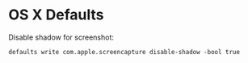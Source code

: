 # OS X Defaults


Disable shadow for screenshot: 

```
defaults write com.apple.screencapture disable-shadow -bool true

```

